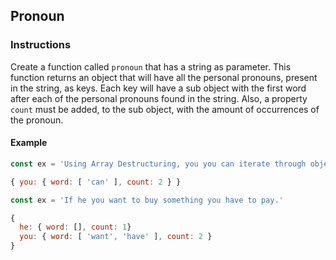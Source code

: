 ## Pronoun

### Instructions

Create a function called `pronoun` that has a string as parameter. This function returns an object
that will have all the personal pronouns, present in the string, as keys. Each key will have a sub object with the
first word after each of the personal pronouns found in the string.
Also, a property `count` must be added, to the sub object, with the amount of occurrences of the pronoun.

#### Example

```js
const ex = 'Using Array Destructuring, you you can iterate through objects easily.'

{ you: { word: [ 'can' ], count: 2 } }

const ex = 'If he you want to buy something you have to pay.'

{
  he: { word: [], count: 1}
  you: { word: [ 'want', 'have' ], count: 2 }
}

```
